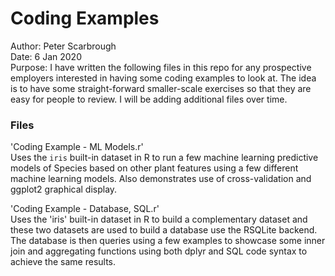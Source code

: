 # Coding Examples

Author:  Peter Scarbrough  
Date:    6 Jan 2020  
Purpose: I have written the following files in this repo for any prospective employers interested in having some coding examples to look at. The idea is to have some straight-forward smaller-scale exercises so that they are easy for people to review. I will be adding additional files over time.  

### Files  

'Coding Example - ML Models.r'  
Uses the `iris` built-in dataset in R to run a few machine learning predictive models of Species based on other plant features using a few different machine learning models. Also demonstrates use of cross-validation and ggplot2 graphical display.  

'Coding Example - Database, SQL.r'  
Uses the 'iris' built-in dataset in R to build a complementary dataset and these two datasets are used to build a database use the RSQLite backend. The database is then queries using a few examples to showcase some inner join and aggregating functions using both dplyr and SQL code syntax to achieve the same results.  
